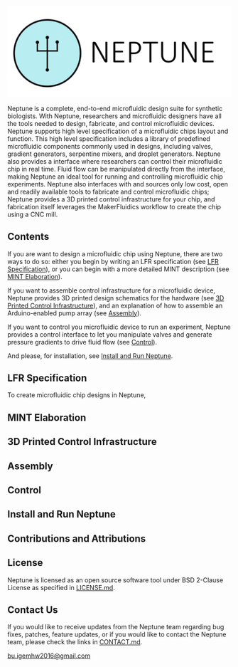 <img src="Neptune_Logo_text_fitted.png">

Neptune is a complete, end-to-end microfluidic design suite for synthetic biologists. With Neptune, researchers and microfluidic designers have all the tools needed to design, fabricate, and control microfluidic devices. Neptune supports high level specification of a microfluidic chips layout and function. This high level specification includes a library of predefined microfluidic components commonly used in designs, including valves, gradient generators, serpentine mixers, and droplet generators. Neptune also provides a interface where researchers can control their microfluidic chip in real time. Fluid flow can be manipulated directly from the interface, making Neptune an ideal tool for running and controlling microfluidic chip experiments. Neptune also interfaces with and sources only low cost, open and readily available tools to fabricate and control microfluidic chips; Neptune provides a 3D printed control infrastructure for your chip, and fabrication itself leverages the MakerFluidics workflow to create the chip using a CNC mill. 


## Contents 

If you are want to design a microfluidic chip using Neptune, there are two ways to do so: either you begin by writing an LFR specification (see [LFR Specification](#lfr-specification)), or you can begin with a more detailed MINT description (see [MINT Elaboration](#mint-elaboration)). 

If you want to assemble control infrastructure for a microfluidic device, Neptune provides 3D printed design schematics for the hardware (see [3D Printed Control Infrastructure](#3d-printed-control-infrastructure)), and an explanation of how to assemble an Arduino-enabled pump array (see [Assembly](#assembly)). 

If you want to control you microfluidic device to run an experiment, Neptune provides a control interface to let you manipulate valves and generate pressure gradients to drive fluid flow (see [Control](#control)). 

And please, for installation, see [Install and Run Neptune](#install-and-run-neptune). 

## LFR Specification 

To create microfluidic chip designs in Neptune, 

## MINT Elaboration

## 3D Printed Control Infrastructure 

## Assembly 

## Control 

## Install and Run Neptune 

## Contributions and Attributions 

## License 
Neptune is licensed as an open source software tool under BSD 2-Clause License as specified in [LICENSE.md](LICENSE.md).

## Contact Us 
If you would like to receive updates from the Neptune team regarding bug fixes, patches, feature updates, or if you would like to contact the Neptune team, please check the links in [CONTACT.md](CONTACT.md). 

bu.igemhw2016@gmail.com
